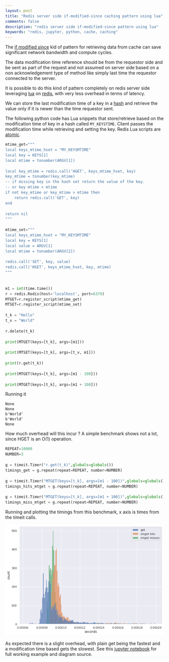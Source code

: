 ```yaml
---
layout: post
title: "Redis server side if-modified-since caching pattern using lua"
comments: false
description: "redis server side if-modified-since pattern using lua"
keywords: "redis, jupyter, python, cache, caching"
---
```


The [if modified since](https://datatracker.ietf.org/doc/html/rfc7232#section-3.3) kid of pattern for retrieving data from cache can save
significant network bandwidth and compute cycles. 

The data modification time reference should be from the requestor side and be sent as part of the request and not assumed on server side based on a non 
acknowledgement type of method like simply last time the requestor connected to the server. 


It is possible to do this kind of pattern completely on redis server side leveraging [lua](https://redis.io/commands/eval) on [redis](https://redis.io), with very less overhead
in terms of latency.

We can store the last modification time of a key in a [hash](https://redis.io/topics/data-types#hashes) and retrieve
the value only if it is newer than the time requestor sent. 

The following python code has Lua snippets that store/retrieve based on the modification time of key in a hash called `MY_KEYSTIME`. 
Client passes the modification time while retrieving and setting the key. Redis Lua scripts are [atomic](https://redis.io/commands/eval#atomicity-of-scripts).
 

```python
mtime_get="""
local keys_mtime_hset = "MY_KEYSMTIME"
local key = KEYS[1]
local mtime = tonumber(ARGV[1])

local key_mtime = redis.call('HGET', keys_mtime_hset, key)
key_mtime = tonumber(key_mtime)
-- if missing key in the hash set return the value of the key.
-- or key mtime > mtime 
if not key_mtime or key_mtime > mtime then
    return redis.call('GET', key)
end

return nil    
"""

mtime_set="""
local keys_mtime_hset = "MY_KEYSMTIME"
local key = KEYS[1]
local value = ARGV[1]
local mtime = tonumber(ARGV[2])

redis.call('SET', key, value)
redis.call('HSET', keys_mtime_hset, key, mtime)
"""


m1 = int(time.time())
r = redis.Redis(host='localhost', port=6379)
MTGET=r.register_script(mtime_get)
MTSET=r.register_script(mtime_set)

t_k = "Hello"
t_v = "World"

r.delete(t_k)

print(MTGET(keys=[t_k], args=[m1]))

print(MTSET(keys=[t_k], args=[t_v, m1]))

print(r.get(t_k))

print(MTGET(keys=[t_k], args=[m1 - 100]))

print(MTGET(keys=[t_k], args=[m1 + 100]))
```

Running it 

```
None
None
b'World'
b'World'
None
```

How much overhead will this incur ? A simple benchmark shows not a lot, since HGET is an O(1) operation. 

```python
REPEAT=10000
NUMBER=3

g = timeit.Timer("r.get(t_k)",globals=globals())
timings_get = g.repeat(repeat=REPEAT, number=NUMBER)

g = timeit.Timer("MTGET(keys=[t_k], args=[m1 - 100])",globals=globals())
timings_hits_mtget = g.repeat(repeat=REPEAT, number=NUMBER)

g = timeit.Timer("MTGET(keys=[t_k], args=[m1 + 100])",globals=globals())
timings_miss_mtget = g.repeat(repeat=REPEAT, number=NUMBER)
```

Running and plotting the timings from this benchmark, x axis is times from the timeit calls.

![redis_mtget_timings](/assets/images/redis_mtime_getset_output_4_0.png)

As expected there is a slight overhead, with plain get being the fastest and a modification time based gets the slowest.
See this [jupyter notebook](https://github.com/r4um/jupyter-notebooks/blob/main/redis_mtime_getset.ipynb) for full working example and diagram source.
